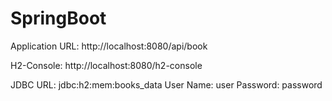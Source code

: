 # SpringBoot
Application URL: http://localhost:8080/api/book

H2-Console: http://localhost:8080/h2-console

JDBC URL:	jdbc:h2:mem:books_data
User Name: user
Password: password
